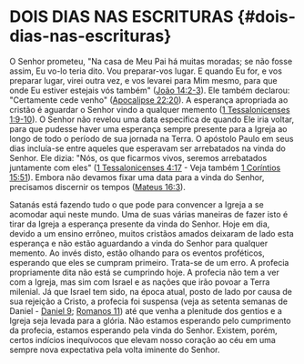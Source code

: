 # DOIS DIAS NAS ESCRITURAS {#dois-dias-nas-escrituras}

O Senhor prometeu, &quot;Na casa de Meu Pai há muitas moradas; se não fosse assim, Eu vo-lo teria dito. Vou preparar-vos lugar. E quando Eu for, e vos preparar lugar, virei outra vez, e vos levarei para Mim mesmo, para que onde Eu estiver estejais vós também&quot; ([João 14:2-3](http://bibliaonline.com.br/acf/jo/14/2-3)). Ele também declarou: &quot;Certamente cede venho&quot; ([Apocalipse 22:20](http://bibliaonline.com.br/acf/ap/22/20)). A esperança apropriada ao cristão é aguardar o Senhor vindo a qualquer memento ([1 Tessalonicenses 1:9-10](http://bibliaonline.com.br/acf/1ts/1/9-10)). O Senhor não revelou uma data especifica de quando Ele iria voltar, para que pudesse haver uma esperança sempre presente para a Igreja ao longo de todo o período de sua jornada na Terra. O apóstolo Paulo em seus dias incluía-se entre aqueles que esperavam ser arrebatados na vinda do Senhor. Ele dizia: &quot;Nós, os que ficarmos vivos, seremos arrebatados juntamente com eles&quot; ([1 Tessalonicenses 4:17](http://bibliaonline.com.br/acf/1ts/4/17) - Veja também [1 Coríntios 15:51](http://bibliaonline.com.br/acf/1co/15/51)). Embora não devamos fixar uma data para a vinda do Senhor, precisamos discernir os tempos ([Mateus 16:3](http://bibliaonline.com.br/acf/mt/16/3)).

Satanás está fazendo tudo o que pode para convencer a Igreja a se acomodar aqui neste mundo. Uma de suas várias maneiras de fazer isto é tirar da Igreja a esperança presente da vinda do Senhor. Hoje em dia, devido a um ensino errôneo, muitos cristãos amados deixaram de lado esta esperança e não estão aguardando a vinda do Senhor para qualquer memento. Ao invés disto, estão olhando para os eventos proféticos, esperando que eles se cumpram primeiro. Trata-se de um erro. A profecia propriamente dita não está se cumprindo hoje. A profecia não tem a ver com a Igreja, mas sim com Israel e as nações que irão povoar a Terra milenial. Já que Israel tem sido, na época atual, posto de lado por causa de sua rejeição a Cristo, a profecia foi suspensa (veja as setenta semanas de Daniel - [Daniel 9](http://bibliaonline.com.br/acf/dn/9); [Romanos 11](http://bibliaonline.com.br/acf/rm/11)) até que venha a plenitude dos gentios e a Igreja seja levada para a glória. Não estamos esperando pelo cumprimento da profecia, estamos esperando pela vinda do Senhor. Existem, porém, certos indícios inequívocos que elevam nosso coração ao céu em uma sempre nova expectativa pela volta iminente do Senhor.